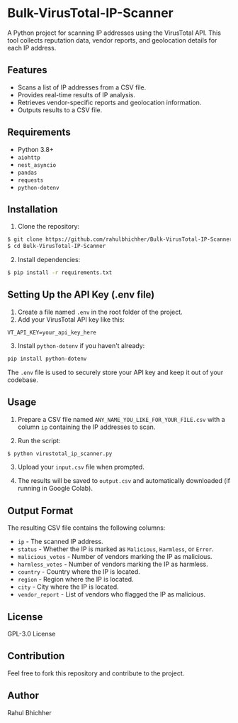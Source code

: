 # Bulk-VirusTotal-IP-Scanner

A Python project for scanning IP addresses using the VirusTotal API. This tool collects reputation data, vendor reports, and geolocation details for each IP address.

## Features
- Scans a list of IP addresses from a CSV file.
- Provides real-time results of IP analysis.
- Retrieves vendor-specific reports and geolocation information.
- Outputs results to a CSV file.

## Requirements
- Python 3.8+
- `aiohttp`
- `nest_asyncio`
- `pandas`
- `requests`
- `python-dotenv`

## Installation
1. Clone the repository:
```bash
$ git clone https://github.com/rahulbhichher/Bulk-VirusTotal-IP-Scanner.git
$ cd Bulk-VirusTotal-IP-Scanner
```

2. Install dependencies:
```bash
$ pip install -r requirements.txt
```

## Setting Up the API Key (.env file)
1. Create a file named `.env` in the root folder of the project.
2. Add your VirusTotal API key like this:
```
VT_API_KEY=your_api_key_here
```

3. Install `python-dotenv` if you haven't already:
```bash
pip install python-dotenv
```

The `.env` file is used to securely store your API key and keep it out of your codebase.


## Usage
1. Prepare a CSV file named `ANY_NAME_YOU_LIKE_FOR_YOUR_FILE.csv` with a column `ip` containing the IP addresses to scan.

2. Run the script:
```bash
$ python virustotal_ip_scanner.py
```

3. Upload your `input.csv` file when prompted.

4. The results will be saved to `output.csv` and automatically downloaded (if running in Google Colab).

## Output Format
The resulting CSV file contains the following columns:
- `ip` - The scanned IP address.
- `status` - Whether the IP is marked as `Malicious`, `Harmless`, or `Error`.
- `malicious_votes` - Number of vendors marking the IP as malicious.
- `harmless_votes` - Number of vendors marking the IP as harmless.
- `country` - Country where the IP is located.
- `region` - Region where the IP is located.
- `city` - City where the IP is located.
- `vendor_report` - List of vendors who flagged the IP as malicious.

## License
GPL-3.0 License

## Contribution
Feel free to fork this repository and contribute to the project.

## Author
Rahul Bhichher 

